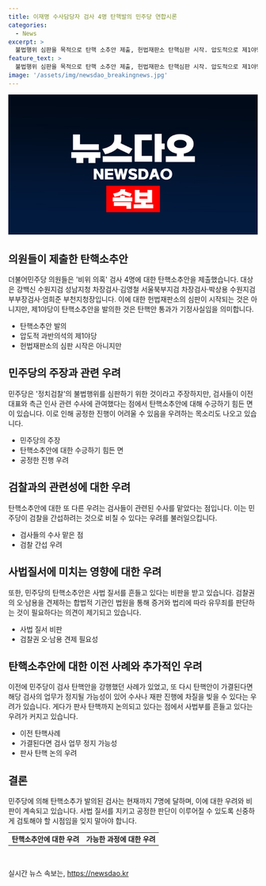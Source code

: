 ```yaml
---
title: 이재명 수사담당자 검사 4명 탄핵발의 민주당 연합시론
categories:
  - News
excerpt: >
  불법행위 심판을 목적으로 탄핵 소추안 제출, 헌법재판소 탄핵심판 시작. 압도적으로 제1야당이 탄핵소추안 발의, 과반수 지지로 탄핵안 통과기로 전망. 이에 대해 관련 인사들의 검찰권력 오·남용 비판, 법원의 역할 강조 등 우려 표명. 민주당에 의해 대장동·백현동 의혹과 대북송금 의혹 사건 수사 담당 검사 4명에 대한 탄핵소추안으로 인한 사법 질서 동요 우려. 공개적인 검찰·판사 탄핵 언급, 삼권분리 원칙 위반 우려.
feature_text: >
  불법행위 심판을 목적으로 탄핵 소추안 제출, 헌법재판소 탄핵심판 시작. 압도적으로 제1야당이 탄핵소추안 발의, 과반수 지지로 탄핵안 통과기로 전망. 이에 대해 관련 인사들의 검찰권력 오·남용 비판, 법원의 역할 강조 등 우려 표명. 민주당에 의해 대장동·백현동 의혹과 대북송금 의혹 사건 수사 담당 검사 4명에 대한 탄핵소추안으로 인한 사법 질서 동요 우려. 공개적인 검찰·판사 탄핵 언급, 삼권분리 원칙 위반 우려.
image: '/assets/img/newsdao_breakingnews.jpg'
---
```


<p><img src="/assets/img/newsdao_breakingnews.jpg" alt="pcversion 속보" /></p>

<h2 data-ke-size="size26">의원들이 제출한 탄핵소추안</h2>

<p data-ke-size="size16">더불어민주당 의원들은 '비위 의혹' 검사 4명에 대한 탄핵소추안을 제출했습니다. 대상은 강백신 수원지검 성남지청 차장검사·김영철 서울북부지검 차장검사·박상용 수원지검 부부장검사·엄희준 부천지청장입니다. 이에 대한 헌법재판소의 심판이 시작되는 것은 아니지만, 제1야당이 탄핵소추안을 발의한 것은 탄핵안 통과가 기정사실임을 의미합니다.</p>

<ul>
  <li>탄핵소추안 발의</li>
  <li>압도적 과반의석의 제1야당</li>
  <li>헌법재판소의 심판 시작은 아니지만</li>
</ul>

<h2 data-ke-size="size26">민주당의 주장과 관련 우려</h2>

<p data-ke-size="size16">민주당은 '정치검찰'의 불법행위를 심판하기 위한 것이라고 주장하지만, 검사들이 이전 대표와 측근 인사 관련 수사에 관여했다는 점에서 탄핵소추안에 대해 수긍하기 힘든 면이 있습니다. 이로 인해 공정한 진행이 어려울 수 있음을 우려하는 목소리도 나오고 있습니다.</p>

<ul>
  <li>민주당의 주장</li>
  <li>탄핵소추안에 대한 수긍하기 힘든 면</li>
  <li>공정한 진행 우려</li>
</ul>

<h2 data-ke-size="size26">검찰과의 관련성에 대한 우려</h2>

<p data-ke-size="size16">탄핵소추안에 대한 또 다른 우려는 검사들이 관련된 수사를 맡았다는 점입니다. 이는 민주당이 검찰을 간섭하려는 것으로 비칠 수 있다는 우려를 불러일으킵니다.</p>

<ul>
  <li>검사들의 수사 맡은 점</li>
  <li>검찰 간섭 우려</li>
</ul>

<h2 data-ke-size="size26">사법질서에 미치는 영향에 대한 우려</h2>

<p data-ke-size="size16">또한, 민주당의 탄핵소추안은 사법 질서를 흔들고 있다는 비판을 받고 있습니다. 검찰권의 오·남용을 견제하는 합법적 기관인 법원을 통해 증거와 법리에 따라 유무죄를 판단하는 것이 필요하다는 의견이 제기되고 있습니다.</p>

<ul>
  <li>사법 질서 비판</li>
  <li>검찰권 오·남용 견제 필요성</li>
</ul>

<h2 data-ke-size="size26">탄핵소추안에 대한 이전 사례와 추가적인 우려</h2>

<p data-ke-size="size16">이전에 민주당이 검사 탄핵안을 강행했던 사례가 있었고, 또 다시 탄핵안이 가결된다면 해당 검사의 업무가 정지될 가능성이 있어 수사나 재판 진행에 차질을 빚을 수 있다는 우려가 있습니다. 게다가 판사 탄핵까지 논의되고 있다는 점에서 사법부를 흔들고 있다는 우려가 커지고 있습니다.</p>

<ul>
  <li>이전 탄핵사례</li>
  <li>가결된다면 검사 업무 정지 가능성</li>
  <li>판사 탄핵 논의 우려</li>
</ul>

<h2 data-ke-size="size26">결론</h2>

<p data-ke-size="size16">민주당에 의해 탄핵소추가 발의된 검사는 현재까지 7명에 달하며, 이에 대한 우려와 비판이 계속되고 있습니다. 사법 질서를 지키고 공정한 판단이 이루어질 수 있도록 신중하게 검토해야 할 시점임을 잊지 말아야 합니다.</p>

<table>
  <tr>
    <td style="text-align: center; height: 17px;"><b>탄핵소추안에 대한 우려</b></td>
    <td style="text-align: center; height: 17px;"><b>가능한 과정에 대한 우려</b></td>
  </tr>
</table>

<p data-ke-size="size16">&nbsp;</p>
실시간 뉴스 속보는, <a href="https://newsdao.kr" rel="dofollow">https://newsdao.kr</a>


